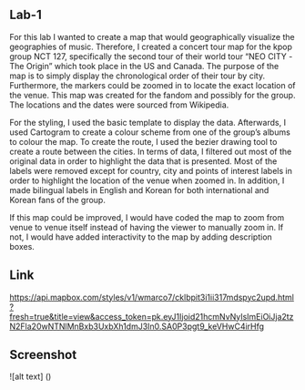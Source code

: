 ## Lab-1

For this lab I wanted to create a map that would geographically visualize the geographies of music. Therefore, I created a concert tour map for the kpop group NCT 127, specifically the second tour of their world tour “NEO CITY -The Origin” which took place in the US and Canada. The purpose of the map is to simply display the chronological order of their tour by city. Furthermore, the markers could be zoomed in to locate the exact location of the venue. This map was created for the fandom and possibly for the group. The locations and the dates were sourced from Wikipedia.  

For the styling, I used the basic template to display the data. Afterwards, I used Cartogram to create a colour scheme from one of the group’s albums to colour the map. To create the route, I used the bezier drawing tool to create a route between the cities. In terms of data, I filtered out most of the original data in order to highlight the data that is presented. Most of the labels were removed except for country, city and points of interest labels in order to highlight the location of the venue when zoomed in. In addition, I made bilingual labels in English and Korean for both international and Korean fans of the group. 

If this map could be improved, I would have coded the map to zoom from venue to venue itself instead of having the viewer to manually zoom in. If not, I would have added interactivity to the map by adding description boxes. 

## Link

https://api.mapbox.com/styles/v1/wmarco7/cklbpit3i1ii317mdspyc2upd.html?fresh=true&title=view&access_token=pk.eyJ1Ijoid21hcmNvNyIsImEiOiJja2tzN2Fla20wNTNlMnBxb3UxbXh1dmJ3In0.SA0P3pgt9_keVHwC4irHfg

## Screenshot
![alt text] ()
